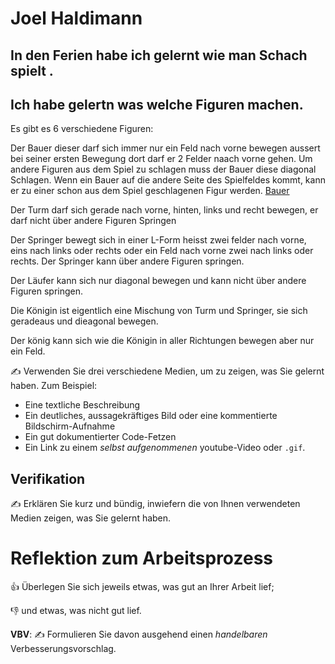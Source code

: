 # Joel Haldimann

## In den Ferien habe ich gelernt wie man Schach spielt .

## Ich habe gelertn was welche Figuren machen.

Es gibt es 6 verschiedene Figuren:

Der Bauer dieser darf sich immer nur ein Feld nach vorne bewegen aussert bei seiner ersten Bewegung dort darf er 2 Felder naach vorne gehen. Um andere Figuren aus dem Spiel zu schlagen muss der Bauer diese diagonal Schlagen. Wenn ein Bauer auf die andere Seite des Spielfeldes kommt, kann er zu einer schon aus dem Spiel geschlagenen Figur werden.
[Bauer](https://img.freepik.com/vektoren-premium/weisse-schachfigur-bauer-3d-auf-weissem-hintergrund-brettspiel-schach-schachfigur-3d-rendervektor_535532-181.jpg?w=2000)

Der Turm darf sich gerade nach vorne, hinten, links und recht bewegen, er darf nicht über andere Figuren Springen

Der Springer bewegt sich in einer L-Form heisst zwei felder nach vorne, eins nach links oder rechts oder ein Feld nach vorne zwei nach links oder rechts. Der Springer kann über andere Figuren springen.

Der Läufer kann sich nur diagonal bewegen und kann nicht über andere Figuren springen.

Die Königin ist eigentlich eine Mischung von Turm und Springer, sie sich geradeaus und dieagonal bewegen.

Der könig kann sich wie die Königin in aller Richtungen bewegen aber nur ein Feld.


✍️ Verwenden Sie drei verschiedene Medien, um zu zeigen, was Sie gelernt haben. Zum Beispiel:

* Eine textliche Beschreibung
* Ein deutliches, aussagekräftiges Bild oder eine kommentierte Bildschirm-Aufnahme
* Ein gut dokumentierter Code-Fetzen
* Ein Link zu einem *selbst aufgenommenen* youtube-Video oder `.gif`.

## Verifikation

✍️ Erklären Sie kurz und bündig, inwiefern die von Ihnen verwendeten Medien zeigen, was Sie gelernt haben.

# Reflektion zum Arbeitsprozess

👍 Überlegen Sie sich jeweils etwas, was gut an Ihrer Arbeit lief; 

👎 und etwas, was nicht gut lief.

**VBV**: ✍️ Formulieren Sie davon ausgehend einen *handelbaren* Verbesserungsvorschlag.
